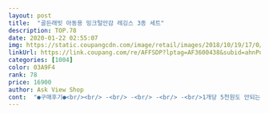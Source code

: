 ```yaml
---
layout: post 
title:  "골든래빗 아동용 밍크털안감 레깅스 3종 세트" 
description: TOP.78 
date: 2020-01-22 02:55:07 
img: https://static.coupangcdn.com/image/retail/images/2018/10/19/17/0/b5e4b258-067f-46f2-90c9-481675b63dbc.jpg 
linkUrl: https://link.coupang.com/re/AFFSDP?lptag=AF3600438&subid=ahnPublicAsk&pageKey=147734227&itemId=427364545&vendorItemId=4053167129&traceid=V0-113-d48013a381759efe 
categories: [1004] 
color: 03A9F4 
rank: 78 
price: 16900 
author: Ask View Shop 
cont:  "●구매후기●<br/><br/> -<br/> -<br/> -<br/> -<br/>1개당 5천원도 안되는 가격이니 큰기대도 없었지만은<br/>5살 18.<br/>9키로 103센티 여아고 허벅지 통통이에요.<br/> xl 했더니 보기 싫지않게 허벅지 부분도 잘 맞고 길이는 한번 접으면 딱입니다.<br/> 안에 털로 되어 있어서 두번 접으면 털부분 뿅 나와서 귀여워요.<br/>ㅎㅎ<br/>l사이즈 해도 잘 맞을거 같은데 이 제품은 신축성이 좋은편이 아니라 크게 입히는게 전 좋더라구요.<br/><br/>가격대비<br/>같이 온 그레이는 뒷밴드가 반반 봉제불량이고<br/>개별판매하시는 상품으로  구매해볼까 생각중입니다<br/>그런데 이번에 온 레깅스 중 흰색 레깅스 허벅지 부분에 지워지지 않을것 같은 이염이 있어서 교환 한번 했어요.<br/> 레깅스 받으시면 흰색바지 꼼꼼히 살펴보세요!<br/>날씨 따뜻해져서 레깅스 정리할때 보풀제거기로 한번만 보풀 제거하면 되는 수준이라 전 매우 만족하면서 매년 입히고 있어요.<br/><br/>너무 실망이예요.<br/>.<br/><br/>다른 브랜드들은 허리나 허벅지 종아리 통이 다 좁게나와서<br/>단품 구매후 괜찮아서<br/>문의답변도 없으시고.<br/>.<br/><br/>밍크털 레깅스 개별판매하시는 상품도 같이 구매해보았는데 품질이 나쁘지 않았어요<br/>밍크털이나 기모옷은 보풀 잘생기니까<br/>보풀따윈 신경안쓰고 구매한거예요<br/>봄가을 레깅스 3종세트 올해 봄에 사서 가을까지 너무 잘입혔기에<br/>불량상품 섞어서 싸게 파시는건가 싶을정도로 ㅠ ㅠ<br/>불량이  있을수 있지 하고 넘어가려구요<br/>빨면 사라지겠지 싶어서 단독 손빨래했는데도 그대로예요... <br/><br/>사실 집앞 마트 갈때나 할머니할아버지 밭에 놀러갈때 입히려고 산건데<br/>색별로 한 해 입히기에 좋아요<br/>세탁 후 보풀이 생기지만<br/>세탁망에 넣고 세탁 막하는 스타일인데도 품질이 좋으니까 계절바뀔때마다  한번씩 사게 되네요<br/>세트 구매했어요<br/>아.<br/>.<br/>아이보리 레깅스 참 색깔 환하고 예쁜데요,<br/>아무 상의에나 어울리는 색상들이라 무난해요.<br/> 겨울엔 이 레깅스 세장 있으면 한철 진짜 잘 납니다.<br/> 저는 세탁도 매일 하는데, 다른 레깅스에 비해 보풀이 많이 일어나진 않는 편인거 같아요.<br/> (건조기는 쓰지 않아요)<br/>어머님 알면 욕먹을듯 ㅠ.<br/>.<br/>애기옷 다 잠깐이라고 대충 싼거 입히라고 하시는데<br/>어쨌거나 사람이 검수하고 보내는거니까<br/>어차피 한철 막 입힐 용도로 구매한거지만<br/>엄청 좋아여 !!<br/>예민함과는 거리가 먼 엄마들중 하나가 저거든요.<br/>.<br/><br/>오히려 품질이 너무 좋게 느껴져서 왜이렇게 다르지 싶네요<br/>올해 한해동안 이 브랜드 참 애용했는데 ㅠ 봄에 산 무지 티셔츠들은!<br/>욕먹겠져?????<br/>이너로 실내복으로 지금도 입고 하는데도 물빠짐 색바램 보풀 늘어남 하나도 없고<br/>이번 밍크털 레깅스3종세트는<br/>이번에 받은 제품은 검정바지 물빠짐이 있어요.<br/> 처음 세탁하실때 흰바지랑 검정바지 같이 세탁마세요! 한두번 정도 빨고 나면 물빠짐 없네요.<br/><br/>이번엔... <br/>이상한 줄무늬가 있네요... <br/>눙물이 ㅠ 차라리 몇천원 더주고 다른브랜드 살걸 그랬나 싶어요 어린이집에도 편하게 입혀서 보내는데 창피해서 못입히겠어요<br/>저 큰보풀 막 일어난 바지도 입혀보내는데<br/>저렴이중 초저렴한 가격에 무엇을 바라겠어요<br/>저희집 아가는 통통한 아이라서 레깅스도 크게 입히는데<br/>전 이거 쿠팡에서 해년마다 사이즈 업해서 입히고 있어요! 일단 가격이 세장 가격인데 착하고, 털도 빠지지 않고, 레깅스가 너무 두껍지도 그렇다고 얇지도 않아서 좋더라구요.<br/><br/>줄무늬는.<br/>.<br/>넘 창피해요<br/>큰 보풀도 없고 질이 참좋다 생각하고<br/>한개만 그랬다면 웃고 넘어갔을텐데 ㅠ<br/><br/> -<br/> -<br/> -<br/> -<br/>1개당 5천원도 안되는 가격이니 큰기대도 없었지만은<br/>5살 18.<br/>9키로 103센티 여아고 허벅지 통통이에요.<br/> xl 했더니 보기 싫지않게 허벅지 부분도 잘 맞고 길이는 한번 접으면 딱입니다.<br/> 안에 털로 되어 있어서 두번 접으면 털부분 뿅 나와서 귀여워요.<br/>ㅎㅎ<br/>l사이즈 해도 잘 맞을거 같은데 이 제품은 신축성이 좋은편이 아니라 크게 입히는게 전 좋더라구요.<br/><br/>가격대비<br/>같이 온 그레이는 뒷밴드가 반반 봉제불량이고<br/>개별판매하시는 상품으로  구매해볼까 생각중입니다<br/>그런데 이번에 온 레깅스 중 흰색 레깅스 허벅지 부분에 지워지지 않을것 같은 이염이 있어서 교환 한번 했어요.<br/> 레깅스 받으시면 흰색바지 꼼꼼히 살펴보세요!<br/>날씨 따뜻해져서 레깅스 정리할때 보풀제거기로 한번만 보풀 제거하면 되는 수준이라 전 매우 만족하면서 매년 입히고 있어요.<br/><br/>너무 실망이예요.<br/>.<br/><br/>다른 브랜드들은 허리나 허벅지 종아리 통이 다 좁게나와서<br/>단품 구매후 괜찮아서<br/>문의답변도 없으시고.<br/>.<br/><br/>밍크털 레깅스 개별판매하시는 상품도 같이 구매해보았는데 품질이 나쁘지 않았어요<br/>밍크털이나 기모옷은 보풀 잘생기니까<br/>보풀따윈 신경안쓰고 구매한거예요<br/>봄가을 레깅스 3종세트 올해 봄에 사서 가을까지 너무 잘입혔기에<br/>불량상품 섞어서 싸게 파시는건가 싶을정도로 ㅠ ㅠ<br/>불량이  있을수 있지 하고 넘어가려구요<br/>빨면 사라지겠지 싶어서 단독 손빨래했는데도 그대로예요... <br/><br/>사실 집앞 마트 갈때나 할머니할아버지 밭에 놀러갈때 입히려고 산건데<br/>색별로 한 해 입히기에 좋아요<br/>세탁 후 보풀이 생기지만<br/>세탁망에 넣고 세탁 막하는 스타일인데도 품질이 좋으니까 계절바뀔때마다  한번씩 사게 되네요<br/>세트 구매했어요<br/>아.<br/>.<br/>아이보리 레깅스 참 색깔 환하고 예쁜데요,<br/>아무 상의에나 어울리는 색상들이라 무난해요.<br/> 겨울엔 이 레깅스 세장 있으면 한철 진짜 잘 납니다.<br/> 저는 세탁도 매일 하는데, 다른 레깅스에 비해 보풀이 많이 일어나진 않는 편인거 같아요.<br/> (건조기는 쓰지 않아요)<br/>어머님 알면 욕먹을듯 ㅠ.<br/>.<br/>애기옷 다 잠깐이라고 대충 싼거 입히라고 하시는데<br/>어쨌거나 사람이 검수하고 보내는거니까<br/>어차피 한철 막 입힐 용도로 구매한거지만<br/>엄청 좋아여 !!<br/>예민함과는 거리가 먼 엄마들중 하나가 저거든요.<br/>.<br/><br/>오히려 품질이 너무 좋게 느껴져서 왜이렇게 다르지 싶네요<br/>올해 한해동안 이 브랜드 참 애용했는데 ㅠ 봄에 산 무지 티셔츠들은!<br/>욕먹겠져?????<br/>이너로 실내복으로 지금도 입고 하는데도 물빠짐 색바램 보풀 늘어남 하나도 없고<br/>이번 밍크털 레깅스3종세트는<br/>이번에 받은 제품은 검정바지 물빠짐이 있어요.<br/> 처음 세탁하실때 흰바지랑 검정바지 같이 세탁마세요! 한두번 정도 빨고 나면 물빠짐 없네요.<br/><br/>이번엔... <br/>이상한 줄무늬가 있네요... <br/>눙물이 ㅠ 차라리 몇천원 더주고 다른브랜드 살걸 그랬나 싶어요 어린이집에도 편하게 입혀서 보내는데 창피해서 못입히겠어요<br/>저 큰보풀 막 일어난 바지도 입혀보내는데<br/>저렴이중 초저렴한 가격에 무엇을 바라겠어요<br/>저희집 아가는 통통한 아이라서 레깅스도 크게 입히는데<br/>전 이거 쿠팡에서 해년마다 사이즈 업해서 입히고 있어요! 일단 가격이 세장 가격인데 착하고, 털도 빠지지 않고, 레깅스가 너무 두껍지도 그렇다고 얇지도 않아서 좋더라구요.<br/><br/>줄무늬는.<br/>.<br/>넘 창피해요<br/>큰 보풀도 없고 질이 참좋다 생각하고<br/>한개만 그랬다면 웃고 넘어갔을텐데 ㅠ<br/>" 
---
```

